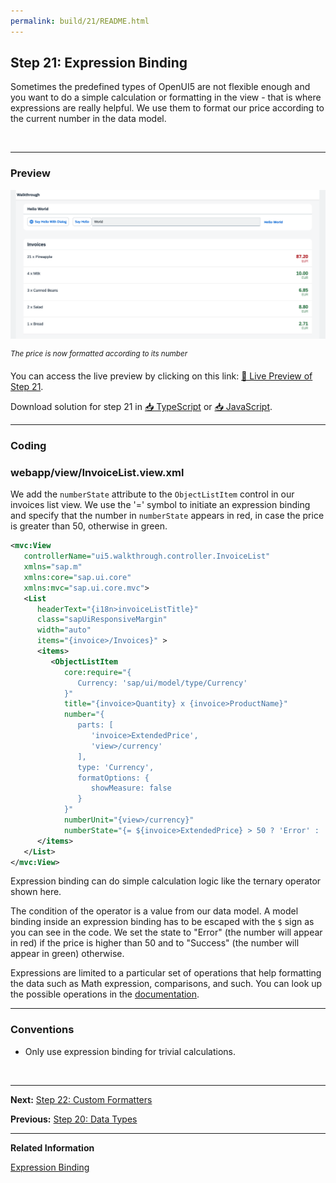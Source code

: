 ```yaml
---
permalink: build/21/README.html
---
```


## Step 21: Expression Binding

Sometimes the predefined types of OpenUI5 are not flexible enough and you want to do a simple calculation or formatting in the view - that is where expressions are really helpful. We use them to format our price according to the current number in the data model.

&nbsp;

***

### Preview
  
![](assets/loio636b7008113442c8a4765bb710dd8ea9_LowRes.png "The price is now formatted according to its number")

<sup>*The price is now formatted according to its number*</sup>

You can access the live preview by clicking on this link: [🔗 Live Preview of Step 21](https://sap-samples.github.io/ui5-typescript-walkthrough/build/21/index-cdn.html).

Download solution for step 21 in [📥 TypeScript](https://sap-samples.github.io/ui5-typescript-walkthrough/ui5-typescript-walkthrough-step-21.zip) or [📥 JavaScript](https://sap-samples.github.io/ui5-typescript-walkthrough/ui5-typescript-walkthrough-step-21-js.zip).

***

### Coding

### webapp/view/InvoiceList.view.xml

We add the `numberState` attribute to the `ObjectListItem` control in our invoices list view. We use the '=' symbol to initiate an expression binding and specify that the number in `numberState` appears in red, in case the price is greater than 50, otherwise in green.

```xml
<mvc:View
   controllerName="ui5.walkthrough.controller.InvoiceList"
   xmlns="sap.m"
   xmlns:core="sap.ui.core"
   xmlns:mvc="sap.ui.core.mvc">
   <List
      headerText="{i18n>invoiceListTitle}"
      class="sapUiResponsiveMargin"
      width="auto"
      items="{invoice>/Invoices}" >
      <items>
         <ObjectListItem
            core:require="{
               Currency: 'sap/ui/model/type/Currency'
            }"
            title="{invoice>Quantity} x {invoice>ProductName}"
            number="{
               parts: [
                  'invoice>ExtendedPrice', 
                  'view>/currency'
               ],
               type: 'Currency',
               formatOptions: {
                  showMeasure: false
               }
            }"
            numberUnit="{view>/currency}"
            numberState="{= ${invoice>ExtendedPrice} > 50 ? 'Error' : 'Success' }"/>
      </items>
   </List>
</mvc:View>
```

Expression binding can do simple calculation logic like the ternary operator shown here.

The condition of the operator is a value from our data model. A model binding inside an expression binding has to be escaped with the `$` sign as you can see in the code. We set the state to "Error" \(the number will appear in red\) if the price is higher than 50 and to "Success" \(the number will appear in green\) otherwise.

Expressions are limited to a particular set of operations that help formatting the data such as Math expression, comparisons, and such. You can look up the possible operations in the [documentation](https://sdk.openui5.org/topic/daf6852a04b44d118963968a1239d2c0.html).

***

### Conventions

-   Only use expression binding for trivial calculations.

&nbsp;

***

**Next:** [Step 22: Custom Formatters](../22/README.html "If we want to do a more complex logic for formatting properties of our data model, we can also write a custom formatting function. We will now add a localized status with a custom formatter, because the status in our data model is in a rather technical format.")

**Previous:** [Step 20: Data Types](../20/README.html "The list of invoices is already looking nice, but what is an invoice without a price assigned? Typically prices are stored in a technical format and with a '.' delimiter in the data model. For example, our invoice for pineapples has the calculated price 87.2 without a currency. We are going to use the OpenUI5 data types to format the price properly, with a locale-dependent decimal separator and two digits after the separator.")

***

**Related Information**  

[Expression Binding](https://sdk.openui5.org/topic/daf6852a04b44d118963968a1239d2c0.html "Expression binding is an enhancement of the OpenUI5 binding syntax, which allows for providing expressions instead of custom formatter functions.")
